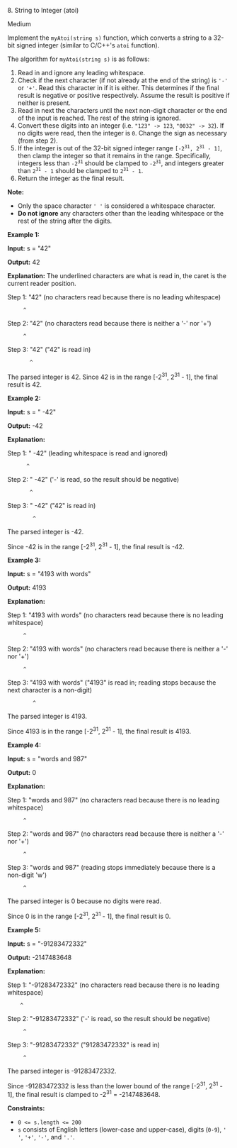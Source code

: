 ﻿8\. String to Integer (atoi)

Medium

Implement the `myAtoi(string s)` function, which converts a string to a 32-bit signed integer (similar to C/C++'s `atoi` function).

The algorithm for `myAtoi(string s)` is as follows:

1.  Read in and ignore any leading whitespace.
2.  Check if the next character (if not already at the end of the string) is `'-'` or `'+'`. Read this character in if it is either. This determines if the final result is negative or positive respectively. Assume the result is positive if neither is present.
3.  Read in next the characters until the next non-digit character or the end of the input is reached. The rest of the string is ignored.
4.  Convert these digits into an integer (i.e. `"123" -> 123`, `"0032" -> 32`). If no digits were read, then the integer is `0`. Change the sign as necessary (from step 2).
5.  If the integer is out of the 32-bit signed integer range <code>[-2<sup>31</sup>, 2<sup>31</sup> - 1]</code>, then clamp the integer so that it remains in the range. Specifically, integers less than <code>-2<sup>31</sup></code> should be clamped to <code>-2<sup>31</sup></code>, and integers greater than <code>2<sup>31</sup> - 1</code> should be clamped to <code>2<sup>31</sup> - 1</code>.
6.  Return the integer as the final result.

**Note:**

*   Only the space character `' '` is considered a whitespace character.
*   **Do not ignore** any characters other than the leading whitespace or the rest of the string after the digits.

**Example 1:**

**Input:** s = "42"

**Output:** 42

**Explanation:** The underlined characters are what is read in, the caret is the current reader position.

Step 1: "42" (no characters read because there is no leading whitespace)

         ^ 

Step 2: "42" (no characters read because there is neither a '-' nor '+')

         ^

Step 3: "42" ("42" is read in)

           ^

The parsed integer is 42. Since 42 is in the range \[-2<sup>31</sup>, 2<sup>31</sup> - 1\], the final result is 42. 

**Example 2:**

**Input:** s = " -42"

**Output:** -42

**Explanation:**

Step 1: " \-42" (leading whitespace is read and ignored)

          ^ 

Step 2: " \-42" ('-' is read, so the result should be negative)

           ^

Step 3: " -42" ("42" is read in)

            ^

The parsed integer is -42.

Since -42 is in the range \[-2<sup>31</sup>, 2<sup>31</sup> - 1\], the final result is -42. 

**Example 3:**

**Input:** s = "4193 with words"

**Output:** 4193

**Explanation:**

Step 1: "4193 with words" (no characters read because there is no leading whitespace)

         ^

Step 2: "4193 with words" (no characters read because there is neither a '-' nor '+')

         ^

Step 3: "4193 with words" ("4193" is read in; reading stops because the next character is a non-digit)

            ^ 

The parsed integer is 4193.

Since 4193 is in the range \[-2<sup>31</sup>, 2<sup>31</sup> - 1\], the final result is 4193. 

**Example 4:**

**Input:** s = "words and 987"

**Output:** 0

**Explanation:**

Step 1: "words and 987" (no characters read because there is no leading whitespace)

         ^

Step 2: "words and 987" (no characters read because there is neither a '-' nor '+')

         ^

Step 3: "words and 987" (reading stops immediately because there is a non-digit 'w')

         ^

The parsed integer is 0 because no digits were read.

Since 0 is in the range \[-2<sup>31</sup>, 2<sup>31</sup> - 1\], the final result is 0. 

**Example 5:**

**Input:** s = "-91283472332"

**Output:** -2147483648

**Explanation:**

Step 1: "-91283472332" (no characters read because there is no leading whitespace)

        ^

Step 2: "\-91283472332" ('-' is read, so the result should be negative)

         ^

Step 3: "-91283472332" ("91283472332" is read in)

         ^

The parsed integer is -91283472332.

Since -91283472332 is less than the lower bound of the range \[-2<sup>31</sup>, 2<sup>31</sup> - 1\], the final result is clamped to -2<sup>31</sup> = -2147483648.  

**Constraints:**

*   `0 <= s.length <= 200`
*   `s` consists of English letters (lower-case and upper-case), digits (`0-9`), `' '`, `'+'`, `'-'`, and `'.'`.